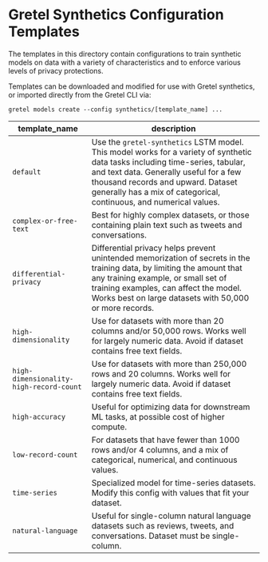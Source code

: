 # Gretel Synthetics Configuration Templates

The templates in this directory contain configurations to train synthetic models on data with a variety of characteristics and to enforce various levels of privacy protections.

Templates can be downloaded and modified for use with Gretel synthetics, or imported directly from the Gretel CLI via:

`gretel models create --config synthetics/[template_name] ...`


 | template_name      | description |
 | ----------- |  ----------- |
 |`default`| Use the `gretel-synthetics` LSTM model. This model works for a variety of synthetic data tasks including time-series, tabular, and text data. Generally useful for a few thousand records and upward. Dataset generally has a mix of categorical, continuous, and numerical values.  |
 |`complex-or-free-text` | Best for highly complex datasets, or those containing plain text such as tweets and conversations.  |
 |`differential-privacy` | Differential privacy helps prevent unintended memorization of secrets in the training data, by limiting the amount that any training example, or small set of training examples, can affect the model. Works best on large datasets with 50,000 or more records. |
 |`high-dimensionality`| Use for datasets with more than 20 columns and/or 50,000 rows. Works well for largely numeric data. Avoid if dataset contains free text fields.  |
 |`high-dimensionality-high-record-count`| Use for datasets with more than 250,000 rows and 20 columns. Works well for largely numeric data. Avoid if dataset contains free text fields.  |
 |`high-accuracy`| Useful for optimizing data for downstream ML tasks, at possible cost of higher compute. |
 |`low-record-count`| For datasets that have fewer than 1000 rows and/or 4 columns, and a mix of categorical, numerical, and continuous values.  |
 |`time-series`| Specialized model for time-series datasets. Modify this config with values that fit your dataset.  |
 |`natural-language`| Useful for single-column natural language datasets such as reviews, tweets, and conversations. Dataset must be single-column. | 